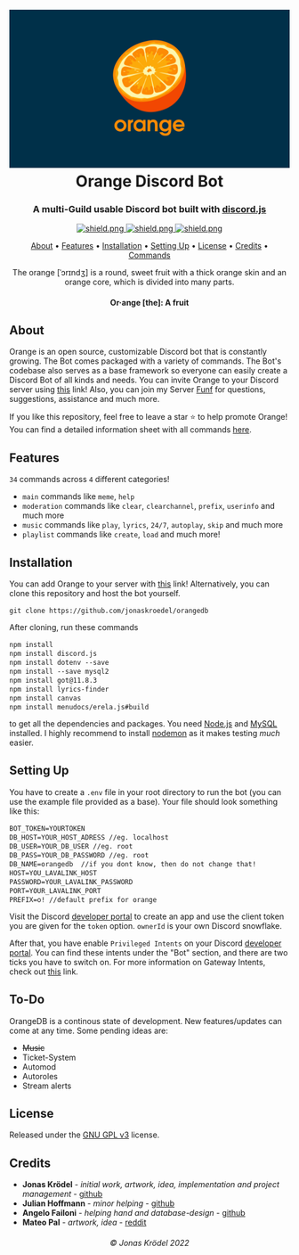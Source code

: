 ﻿<h1 align="center">
    <br>
    <a href="https://github.com/jonaskroedel/OrangeDB"><img src="./images/OrangeDB.png"></a>
    <br>
    Orange Discord Bot
    <br>
</h1>

<h3 align=center>A multi-Guild usable Discord bot built with <a href=https://github.com/discordjs/discord.js>discord.js</a></h3>

<div align=center>

  <a href="https://discord.gg/EejzQcpMHG">
    <img src="https://discordapp.com/api/guilds/771331659953602601/widget.png?style=shield" alt="shield.png">
  </a>

  <a href="https://github.com/discordjs">
    <img src="https://img.shields.io/badge/discord.js-v13.6.0-blue.svg?logo=npm" alt="shield.png">
  </a>

  <a href="https://github.com/sabattle/CalypsoBot/blob/develop/LICENSE">
    <img src="https://img.shields.io/badge/license-GNU%20GPL%20v3-green" alt="shield.png">
  </a>

</div>

<p align="center">
  <a href="#about">About</a>
  •
  <a href="#features">Features</a>
  •
  <a href="#installation">Installation</a>
  •
  <a href="#setting-up">Setting Up</a>
  •
  <a href="#license">License</a>
  •
  <a href="#credits">Credits</a>
  •
  <a href="https://github.com/jonaskroedel/OrangeDB/blob/master/COMMANDS.md#detailed-page-for-all-commands">Commands</a>
</p>



<p align="center">The orange [ˈɔrɪndʒ] is a round, sweet fruit with a thick orange skin and an orange core, which is divided into many parts.</p>
<h4 align="center">Or·ange [the]: A fruit</h4>

## About

Orange is an open source, customizable Discord bot that is constantly growing. The Bot comes packaged with a variety of commands. The Bot's codebase also serves as a base framework so everyone can easily create a Discord Bot of all kinds and needs. You can invite Orange to your Discord server using [this](https://discord.com/api/oauth2/authorize?client_id=845681260567068712&permissions=8&scope=bot) link! Also, you can join my Server [Funf](https://discord.gg/EejzQcpMHG) for questions, suggestions, assistance and much more.

If you like this repository, feel free to leave a star ⭐ to help promote Orange!
<br>
You can find a detailed information sheet with all commands [here](https://github.com/jonaskroedel/OrangeDB/blob/master/COMMANDS.md#detailed-page-for-all-commands).

## Features

``34`` commands across ``4`` different categories!

- ``main`` commands like `meme`, `help` 
- ``moderation`` commands like `clear`, `clearchannel`, `prefix`, `userinfo` and much more
- ``music`` commands like `play`, `lyrics`, `24/7`, `autoplay`, `skip` and much more
- ``playlist`` commands like `create`, `load` and much more!

## Installation

You can add Orange to your server with [this](https://discord.com/api/oauth2/authorize?client_id=845681260567068712&permissions=8&scope=bot) link! Alternatively, you can clone this repository and host the bot yourself.

````
git clone https://github.com/jonaskroedel/orangedb
````

After cloning, run these commands

````
npm install
npm install discord.js
npm install dotenv --save
npm install --save mysql2
npm install got@11.8.3
npm install lyrics-finder
npm install canvas
npm install menudocs/erela.js#build
````

to get all the dependencies and packages. You need [Node.js](https://nodejs.org/) and [MySQL](https://www.mysql.com/) installed. I highly recommend to install [nodemon](https://www.npmjs.com/package/nodemon) as it makes testing *much* easier.

## Setting Up

You have to create a ``.env`` file in your root directory to run the bot (you can use the example file provided as a base). Your file should look something like this:

````
BOT_TOKEN=YOURTOKEN
DB_HOST=YOUR_HOST_ADRESS //eg. localhost
DB_USER=YOUR_DB_USER //eg. root
DB_PASS=YOUR_DB_PASSWORD //eg. root
DB_NAME=orangedb  //if you dont know, then do not change that!
HOST=YOU_LAVALINK_HOST
PASSWORD=YOUR_LAVALINK_PASSWORD
PORT=YOUR_LAVALINK_PORT
PREFIX=o! //default prefix for orange
````

Visit the Discord [developer portal](https://discordapp.com/developers/applications/) to create an app and use the client token you are given for the `token` option. `ownerId` is your own Discord snowflake.

After that, you have enable `Privileged Intents` on your Discord [developer portal](https://discordapp.com/developers/applications/). You can find these intents under the "Bot" section, and there are two ticks you have to switch on. For more information on Gateway Intents, check out [this](https://discordjs.guide/popular-topics/intents.html#the-intents-bit-field-wrapper) link.

## To-Do

OrangeDB is a continous state of development. New features/updates can come at any time. Some pending ideas are:

- ~~Music~~ 
- Ticket-System
- Automod
- Autoroles
- Stream alerts

## License

Released under the [GNU GPL v3](https://www.gnu.org/licenses/gpl-3.0.en.html) license.

## Credits

- **Jonas Krödel** - *initial work, artwork, idea, implementation and project management* - [github](https://github.com/jonaskroedel)
- **Julian Hoffmann** - *minor helping* - [github](https://github.com/juhom205)
- **Angelo Failoni** - *helping hand and database-design* - [github](https://github.com/BrainFuzz-hub)
- **Mateo Pal** - *artwork, idea* - [reddit](https://www.reddit.com/user/Velocityakavelo)

<h6 align="center">© Jonas Krödel 2022</h6>

